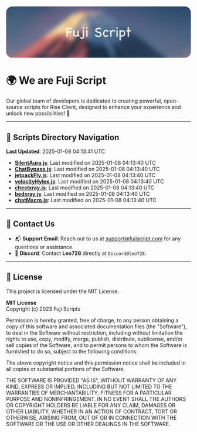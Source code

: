 ![Banner](.github/b.webp)

# 🌍 **We are Fuji Script**

Our global team of developers is dedicated to creating powerful, open-source scripts for Rise Client, designed to enhance your experience and unlock new possibilities! 🌟

---
<!-- SCRIPTS_NAVIGATION_START -->
## 📂 **Scripts Directory Navigation**

**Last Updated**: 2025-01-08 04:13:41 UTC

- **[SilentAura.js](scripts/SilentAura.js)**: Last modified on 2025-01-08 04:13:40 UTC
- **[ChatBypass.js](scripts/ChatBypass.js)**: Last modified on 2025-01-08 04:13:40 UTC
- **[jetpackFly.js](scripts/jetpackFly.js)**: Last modified on 2025-01-08 04:13:40 UTC
- **[velocityHylex.js](scripts/velocityHylex.js)**: Last modified on 2025-01-08 04:13:40 UTC
- **[chestxray.js](scripts/chestxray.js)**: Last modified on 2025-01-08 04:13:40 UTC
- **[bedxray.js](scripts/bedxray.js)**: Last modified on 2025-01-08 04:13:40 UTC
- **[chatMacro.js](scripts/chatMacro.js)**: Last modified on 2025-01-08 04:13:40 UTC

<!-- SCRIPTS_NAVIGATION_END -->

---

## 💬 **Contact Us**  
- 📬 **Support Email**: Reach out to us at [support@fujiscript.com](mailto:support@fujiscript.com) for any questions or assistance.  
- 💬 **Discord**: Contact **Leo728** directly at `Discord@leo728`.

---

## 📜 **License**

This project is licensed under the MIT License.  

**MIT License**  
Copyright (c) 2023 Fuji Scripts  

Permission is hereby granted, free of charge, to any person obtaining a copy of this software and associated documentation files (the "Software"), to deal in the Software without restriction, including without limitation the rights to use, copy, modify, merge, publish, distribute, sublicense, and/or sell copies of the Software, and to permit persons to whom the Software is furnished to do so, subject to the following conditions:  

The above copyright notice and this permission notice shall be included in all copies or substantial portions of the Software.  

THE SOFTWARE IS PROVIDED "AS IS", WITHOUT WARRANTY OF ANY KIND, EXPRESS OR IMPLIED, INCLUDING BUT NOT LIMITED TO THE WARRANTIES OF MERCHANTABILITY, FITNESS FOR A PARTICULAR PURPOSE AND NONINFRINGEMENT. IN NO EVENT SHALL THE AUTHORS OR COPYRIGHT HOLDERS BE LIABLE FOR ANY CLAIM, DAMAGES OR OTHER LIABILITY, WHETHER IN AN ACTION OF CONTRACT, TORT OR OTHERWISE, ARISING FROM, OUT OF OR IN CONNECTION WITH THE SOFTWARE OR THE USE OR OTHER DEALINGS IN THE SOFTWARE.  
